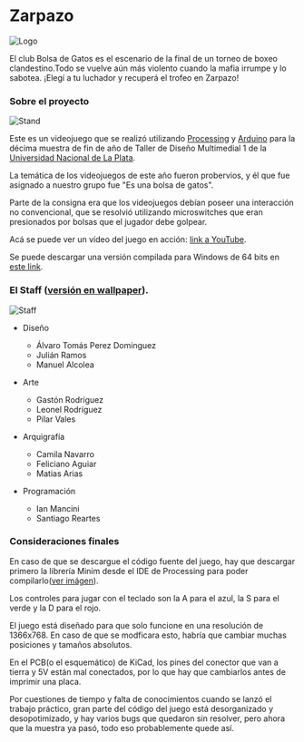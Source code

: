 # Zarpazo 
 
![Logo](http://i.imgur.com/crCGdXB.jpg)

El club Bolsa de Gatos es el escenario de la final de un torneo de boxeo clandestino.Todo se vuelve aún más violento cuando la mafia irrumpe y lo sabotea.
¡Elegí a tu luchador y recuperá el trofeo en Zarpazo!

### Sobre el proyecto
![Stand](http://i.imgur.com/ntq7lG2.jpg)

Este es un videojuego que se realizó utilizando [Processing](https://processing.org/) y [Arduino](https://arduino.cc) para la décima muestra de fin de año de Taller de Diseño Multimedial 1 de la [Universidad Nacional de La Plata](http://www.unlp.edu.ar).

La temática de los videojuegos de este año fueron probervios, y él que fue asignado a nuestro grupo fue "Es una bolsa de gatos". 

Parte de la consigna era que los videojuegos debían poseer una interacción no convencional, que se resolvió utilizando microswitches que eran presionados por bolsas que el jugador debe golpear.

Acá se puede ver un vídeo del juego en acción: [link a YouTube](https://www.youtube.com/watch?v=CN1-HlIt3Nw).

Se puede descargar una versión compilada para Windows de 64 bits en [este link](https://github.com/Ianmethyst/zarpazo/releases/tag/1.0.0).

### El Staff ([versión en wallpaper](http://i.imgur.com/Gd75QCb.png)).

![Staff](http://i.imgur.com/2hGjJP6.jpg)

* Diseño
	* Álvaro Tomás Perez Dominguez
	* Julián Ramos
	* Manuel Alcolea

* Arte
	* Gastón Rodríguez
	* Leonel Rodríguez
	* Pilar Vales

* Arquigrafía
	* Camila Navarro
	* Feliciano Aguiar
	* Matias Arias

* Programación
	* Ian Mancini
	* Santiago Reartes

### Consideraciones finales 

En caso de que se descargue el código fuente del juego, hay que descargar primero la librería Minim desde el IDE de Processing para poder compilarlo([ver imágen](http://i.imgur.com/saRb8e3.png)).

Los controles para jugar con el teclado son la A para el azul, la S para el verde y la D para el rojo.

El juego está diseñado para que solo funcione en una resolución de 1366x768. En caso de que se modficara esto, habría que cambiar muchas posiciones y tamaños absolutos.

En el PCB(o el esquemático) de KiCad, los pines del conector que van a tierra y 5V están mal conectados, por lo que hay que cambiarlos antes de imprimir una placa.

Por cuestiones de tiempo y falta de conocimientos cuando se lanzó el trabajo práctico, gran parte del código del juego está desorganizado y desopotimizado, y hay varios bugs que quedaron sin resolver, pero ahora que la muestra ya pasó, todo eso probablemente quede así.
